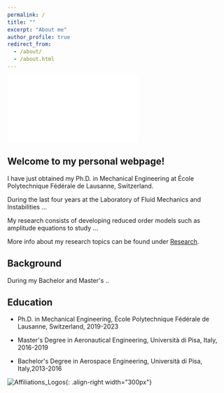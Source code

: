 ```yaml
---
permalink: /
title: ""
excerpt: "About me"
author_profile: true
redirect_from: 
  - /about/
  - /about.html
---
```


![Editing a markdown file for a talk](/images/Fluid_Oscillations_bis.pdf)


Welcome to my personal webpage!
------

I have just obtained my Ph.D. in Mechanical Engineering at École Polytechnique Fédérale de Lausanne, Switzerland. 

During the last four years at the Laboratory of Fluid Mechanics and Instabilities ...

My research consists of developing reduced order models such as amplitude equations to study ... 

More info about my research topics can be found under [Research](https://alessandro-bongarzone.github.io/research/). 


Background
------

During my Bachelor and Master's ..

Education
------
- Ph.D. in Mechanical Engineering, École Polytechnique Fédérale de Lausanne, Switzerland, 2019-2023
* Master's Degree in Aeronautical Engineering, Università di Pisa, Italy, 2016-2019
+ Bachelor's Degree in Aerospace Engineering, Università di Pisa, Italy,2013-2016



![Affiliations_Logos](/images/affiliations_logos.jpg){: .align-right width="300px"}

